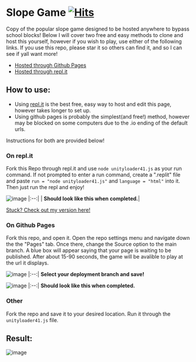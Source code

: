 # Slope Game [![Hits](https://hits.seeyoufarm.com/api/count/incr/badge.svg?url=https%3A%2F%2Fgithub.com%2FCodingClubMeme%2FSlope-Game&count_bg=%2379C83D&title_bg=%23555555&icon=&icon_color=%23E7E7E7&title=Hits%3A&edge_flat=false)](https://hits.seeyoufarm.com)
Copy of the popular slope game designed to be hosted anywhere to bypass school blocks! Below I will cover two free and easy methods to clone and host this yourself, however if you wish to play, use either of the following links. If you use this repo, please star it so others can find it, and so I can see if yall want more!

+ [Hosted through Github Pages](https://github.com/cgolden15/Slope-Game)
+ [Hosted through repl.it](https://replit.com/@cgolden15/Slope-Game)
## How to use:
- Using [repl.it](https://repl.it/) is the best free, easy way to host and edit this page, however takes longer to set up.
- Using github pages is probably the simplest(and free!) method, however may be blocked on some computers due to the .io ending of the default urls.

Instructions for both are provided below!

### On repl.it
Fork this Repo through repl.it and use `node unityloader41.js` as your run command. If not prompted to enter a run command, create a ".replit" file and paste `run = "node unityloader41.js"` and `language = "html"` into it. Then just run the repl and enjoy!

![image](https://user-images.githubusercontent.com/61284764/153868233-76847dcb-4544-49a8-8027-64dcff0f93c2.png)
|:--:|
| <b>Should look like this when completed.</b>|

[Stuck? Check out my version here!](https://replit.com/@cgolden15/Slope-Game)

### On Github Pages
Fork this repo, and open it. Open the repo settings menu and navigate down the the "Pages" tab. Once there, change the Source option to the main branch. A blue box will appear saying that your page is waiting to be published. After about 15-90 seconds, the game will be avalible to play at the url it displays.

![image](https://user-images.githubusercontent.com/61284764/153872774-bf18f006-422c-44da-81b9-dcdc68c2ac4a.png)
|:--:|
<b>Select your deployment branch and save!</b>

![image](https://user-images.githubusercontent.com/61284764/153871943-1e1b6274-a212-4600-9233-c5c19dc75fe3.png)
|:--:|
<b>Should look like this when completed.</b>



### Other
Fork the repo and save it to your desired location. Run it through the `unityloader41.js` file.


## Result:
![image](https://user-images.githubusercontent.com/61284764/153867222-ab42f6c8-b51b-455a-a943-adbde4dc8ee0.png)
